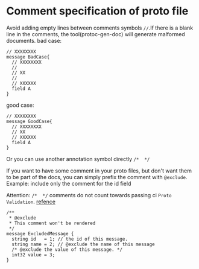 
# Comment specification of proto file

Avoid adding empty lines between comments  symbols `//`.If there is a blank line in the comments, the tool(protoc-gen-doc) will generate malformed documents.
bad case:

```
// XXXXXXXX
message BadCase{
  // XXXXXXXX
  //
  // XX
  //
  // XXXXXX
  field A
}
```

good case:

```
// XXXXXXXX
message GoodCase{
  // XXXXXXXX
  // XX
  // XXXXXX
  field A
}
```

Or you can use another annotation symbol directly `/*  */`


If you want to have some comment in your proto files, but don't want them to be part of the docs, you can simply prefix the comment with `@exclude`.
Example: include only the comment for the id field

Attention: `/*  */` comments do not count towards passing ci `Proto Validation`. [refence](https://docs.buf.build/lint/rules#comments)

```
/**
 * @exclude
 * This comment won't be rendered
 */
message ExcludedMessage {
  string id   = 1; // the id of this message.
  string name = 2; // @exclude the name of this message
  /* @exclude the value of this message. */
  int32 value = 3;
}
```